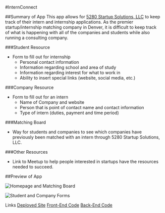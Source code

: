#InternConnect

##Summary of App
This app allows for [5280 Startup Solutions, LLC](https://www.5280startupsolutions.co/) to keep track of their intern and internship applications. As the premier startup/internship matching company in Denver, it is difficult to keep track of what is happening with all of the companies and students while also running a consulting company.

###Student Resource
* Form to fill out for internship
    * Personal contact information
    * Information regarding school and area of study
    * Information regarding interest for what to work in
    * Ability to insert special links (website, social media, etc.)

###Company Resource
* Form to fill out for an intern
    * Name of Company and website
    * Person that is point of contact name and contact information
    * Type of intern (duties, payment and time period)

###Matching Board
* Way for students and companies to see which companies have previously been matched with an intern through 5280 Startup Solutions, LLC.

###Other Resources
* Link to Meetup to help people interested in startups have the resources needed to succeed.

##Preview of App

![Homepage and Matching Board](./assets/App.Screen.1)

![Student and Company Forms](./assets/App.Screen.2)


Links
[Deployed Site](https://intern-connect.firebaseapp.com/)
[Front-End Code](https://github.com/sarahevelynn/intern-connect-client)
[Back-End Code](https://github.com/sarahevelynn/intern-connect-server)

